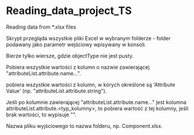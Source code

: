 # Reading_data_project_TS
Reading data from *.xlsx files

Skrypt przegląda wszystkie pliki Excel w wybranym folderze - folder podawany jako parametr wejściowy wpisywany w konsoli.

Bierze tylko wiersze, gdzie objectType nie jest pusty.

Pobiera wszystkie wartości z kolumn o nazwie zawierającej "attributeList.attribute.name...".

pobiera wszystkie wartości z kolumn, w kórych określone są 'Attribute Value' (np. "attributeList.attribute.string").

Jeśli po kolumnie zawierającej "attributeList.attribute.name..." jest kolumna attributeList.attribute.<typ_kolumny>, to pobiera wartość z tej kolumny, jeśli brak wartości, to wypisuje "".

Nazwa pliku wyjściowego to nazwa folderu, np. Component.xlsx.
